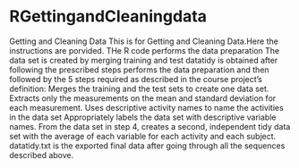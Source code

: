 # RGettingandCleaningdata
 Getting and Cleaning Data 
 This is for Getting and Cleaning Data.Here the instructions are porvided.
  THe R code performs the data preparation
  The data set is created by merging training and test 
  datatidy is obtained after following the prescribed steps
  performs the data preparation and then followed by the 5 steps required as described in the course project’s definition:
Merges the training and the test sets to create one data set.
Extracts only the measurements on the mean and standard deviation for each measurement.
Uses descriptive activity names to name the activities in the data set
Appropriately labels the data set with descriptive variable names.
From the data set in step 4, creates a second, independent tidy data set with the average of each variable for each activity and each subject.
datatidy.txt is the exported final data after going through all the sequences described above.
  
 
